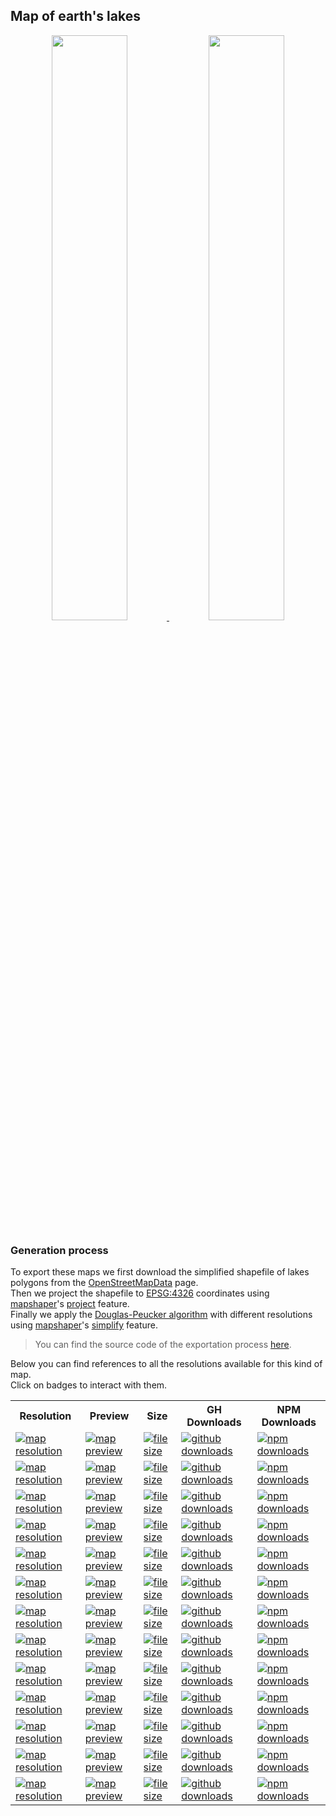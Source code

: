 ## Map of earth's lakes
<p align="center">
  <a alt="see earth-lakes on mapshaper" href="http://mapshaper.org/?files=https://cdn.rawgit.com/simonepri/geo-maps/next/previews/earth-lakes.geo.json">
    <img src="https://raw.githubusercontent.com/simonepri/geo-maps/next/media/geo-maps-earth-lakes-shape.png" width ="49%"/>
  </a>
  <a alt="see earth-lakes on geojson.io" href="http://geojson.io/#data=data:text/x-url,https://cdn.rawgit.com/simonepri/geo-maps/next/previews/earth-lakes.geo.json">
    <img src="https://raw.githubusercontent.com/simonepri/geo-maps/next/media/geo-maps-earth-lakes-hover.png" width ="49%"/>
  </a>
</p>

### Generation process
To export these maps we first download the simplified shapefile of lakes polygons from the [OpenStreetMapData](http://openstreetmapdata.com/data/water-reduced-polygons) page.  
Then we project the shapefile to [EPSG:4326](http://spatialreference.org/ref/epsg/wgs-84/) coordinates using [mapshaper](https://github.com/mbloch/mapshaper)'s [project](https://github.com/mbloch/mapshaper/wiki/Command-Reference#-proj) feature.  
Finally we apply the [Douglas-Peucker algorithm](https://en.wikipedia.org/wiki/Ramer%E2%80%93Douglas%E2%80%93Peucker_algorithm#Algorithm) with different resolutions using [mapshaper](https://github.com/mbloch/mapshaper)'s [simplify](https://github.com/mbloch/mapshaper/wiki/Command-Reference#-simplify) feature.

> You can find the source code of the exportation process [here](gulp/maps/earth-lakes.js).

Below you can find references to all the resolutions available for this kind of map.  
Click on badges to interact with them.

<table>
  <tr>
    <th>Resolution</th>
    <th>Preview</th>
    <th>Size</th>
    <th>GH Downloads</th>
    <th>NPM Downloads</th>
  </tr>

  <tr>
    <td>
      <a href="#earth-lakes">
        <img src="https://img.shields.io/badge/resolution-1m-f1c40f.svg" alt="map resolution"/>
      </a>
    </td>
    <td>
      <a href="http://mapshaper.org/?files=https://unpkg.com/@geo-maps/earth-lakes-1m/map.geo.json">
        <img src="https://img.shields.io/badge/preview-mapshaper-1abc9c.svg" alt="map preview"/>
      </a>
    </td>
    <td>
      <a href="#earth-lakes">
        <img src="http://img.badgesize.io/https://unpkg.com/@geo-maps/earth-lakes-1m/map.geo.json" alt="file size"/>
      </a>
    </td>
    <td>
      <a href="https://github.com/simonepri/geo-maps/releases/download/v0.5.0/earth-lakes-1m.geo.json">
        <img src="https://img.shields.io/github/downloads/simonepri/geo-maps/latest/earth-lakes-1m.geo.json.svg" alt="github downloads"/>
      </a>
    </td>
    <td>
      <a href="https://www.npmjs.com/package/@geo-maps/earth-lakes-1m">
        <img src="https://img.shields.io/npm/dm/@geo-maps/earth-lakes-1m.svg" alt="npm downloads"/>
      </a>
    </td>
  </tr>

  <tr>
    <td>
      <a href="#earth-lakes">
        <img src="https://img.shields.io/badge/resolution-2m5-f1c40f.svg" alt="map resolution"/>
      </a>
    </td>
    <td>
      <a href="http://mapshaper.org/?files=https://unpkg.com/@geo-maps/earth-lakes-2m5/map.geo.json">
        <img src="https://img.shields.io/badge/preview-mapshaper-1abc9c.svg" alt="map preview"/>
      </a>
    </td>
    <td>
      <a href="#earth-lakes">
        <img src="http://img.badgesize.io/https://unpkg.com/@geo-maps/earth-lakes-2m5/map.geo.json" alt="file size"/>
      </a>
    </td>
    <td>
      <a href="https://github.com/simonepri/geo-maps/releases/download/v0.5.0/earth-lakes-2m5.geo.json">
        <img src="https://img.shields.io/github/downloads/simonepri/geo-maps/latest/earth-lakes-2m5.geo.json.svg" alt="github downloads"/>
      </a>
    </td>
    <td>
      <a href="https://www.npmjs.com/package/@geo-maps/earth-lakes-2m5">
        <img src="https://img.shields.io/npm/dm/@geo-maps/earth-lakes-2m5.svg" alt="npm downloads"/>
      </a>
    </td>
  </tr>

  <tr>
    <td>
      <a href="#earth-lakes">
        <img src="https://img.shields.io/badge/resolution-5m-f1c40f.svg" alt="map resolution"/>
      </a>
    </td>
    <td>
      <a href="http://mapshaper.org/?files=https://unpkg.com/@geo-maps/earth-lakes-5m/map.geo.json">
        <img src="https://img.shields.io/badge/preview-mapshaper-1abc9c.svg" alt="map preview"/>
      </a>
    </td>
    <td>
      <a href="#earth-lakes">
        <img src="http://img.badgesize.io/https://unpkg.com/@geo-maps/earth-lakes-5m/map.geo.json" alt="file size"/>
      </a>
    </td>
    <td>
      <a href="https://github.com/simonepri/geo-maps/releases/download/v0.5.0/earth-lakes-5m.geo.json">
        <img src="https://img.shields.io/github/downloads/simonepri/geo-maps/latest/earth-lakes-5m.geo.json.svg" alt="github downloads"/>
      </a>
    </td>
    <td>
      <a href="https://www.npmjs.com/package/@geo-maps/earth-lakes-5m">
        <img src="https://img.shields.io/npm/dm/@geo-maps/earth-lakes-5m.svg" alt="npm downloads"/>
      </a>
    </td>
  </tr>

  <tr>
    <td>
      <a href="#earth-lakes">
        <img src="https://img.shields.io/badge/resolution-10m-f1c40f.svg" alt="map resolution"/>
      </a>
    </td>
    <td>
      <a href="http://mapshaper.org/?files=https://unpkg.com/@geo-maps/earth-lakes-10m/map.geo.json">
        <img src="https://img.shields.io/badge/preview-mapshaper-1abc9c.svg" alt="map preview"/>
      </a>
    </td>
    <td>
      <a href="#earth-lakes">
        <img src="http://img.badgesize.io/https://unpkg.com/@geo-maps/earth-lakes-10m/map.geo.json" alt="file size"/>
      </a>
    </td>
    <td>
      <a href="https://github.com/simonepri/geo-maps/releases/download/v0.5.0/earth-lakes-10m.geo.json">
        <img src="https://img.shields.io/github/downloads/simonepri/geo-maps/latest/earth-lakes-10m.geo.json.svg" alt="github downloads"/>
      </a>
    </td>
    <td>
      <a href="https://www.npmjs.com/package/@geo-maps/earth-lakes-10m">
        <img src="https://img.shields.io/npm/dm/@geo-maps/earth-lakes-10m.svg" alt="npm downloads"/>
      </a>
    </td>
  </tr>

  <tr>
    <td>
      <a href="#earth-lakes">
        <img src="https://img.shields.io/badge/resolution-25m-f1c40f.svg" alt="map resolution"/>
      </a>
    </td>
    <td>
      <a href="http://mapshaper.org/?files=https://unpkg.com/@geo-maps/earth-lakes-25m/map.geo.json">
        <img src="https://img.shields.io/badge/preview-mapshaper-1abc9c.svg" alt="map preview"/>
      </a>
    </td>
    <td>
      <a href="#earth-lakes">
        <img src="http://img.badgesize.io/https://unpkg.com/@geo-maps/earth-lakes-25m/map.geo.json" alt="file size"/>
      </a>
    </td>
    <td>
      <a href="https://github.com/simonepri/geo-maps/releases/download/v0.5.0/earth-lakes-25m.geo.json">
        <img src="https://img.shields.io/github/downloads/simonepri/geo-maps/latest/earth-lakes-25m.geo.json.svg" alt="github downloads"/>
      </a>
    </td>
    <td>
      <a href="https://www.npmjs.com/package/@geo-maps/earth-lakes-25m">
        <img src="https://img.shields.io/npm/dm/@geo-maps/earth-lakes-25m.svg" alt="npm downloads"/>
      </a>
    </td>
  </tr>

  <tr>
    <td>
      <a href="#earth-lakes">
        <img src="https://img.shields.io/badge/resolution-50m-f1c40f.svg" alt="map resolution"/>
      </a>
    </td>
    <td>
      <a href="http://mapshaper.org/?files=https://unpkg.com/@geo-maps/earth-lakes-50m/map.geo.json">
        <img src="https://img.shields.io/badge/preview-mapshaper-1abc9c.svg" alt="map preview"/>
      </a>
    </td>
    <td>
      <a href="#earth-lakes">
        <img src="http://img.badgesize.io/https://unpkg.com/@geo-maps/earth-lakes-50m/map.geo.json" alt="file size"/>
      </a>
    </td>
    <td>
      <a href="https://github.com/simonepri/geo-maps/releases/download/v0.5.0/earth-lakes-50m.geo.json">
        <img src="https://img.shields.io/github/downloads/simonepri/geo-maps/latest/earth-lakes-50m.geo.json.svg" alt="github downloads"/>
      </a>
    </td>
    <td>
      <a href="https://www.npmjs.com/package/@geo-maps/earth-lakes-50m">
        <img src="https://img.shields.io/npm/dm/@geo-maps/earth-lakes-50m.svg" alt="npm downloads"/>
      </a>
    </td>
  </tr>

  <tr>
    <td>
      <a href="#earth-lakes">
        <img src="https://img.shields.io/badge/resolution-100m-f1c40f.svg" alt="map resolution"/>
      </a>
    </td>
    <td>
      <a href="http://mapshaper.org/?files=https://unpkg.com/@geo-maps/earth-lakes-100m/map.geo.json">
        <img src="https://img.shields.io/badge/preview-mapshaper-1abc9c.svg" alt="map preview"/>
      </a>
    </td>
    <td>
      <a href="#earth-lakes">
        <img src="http://img.badgesize.io/https://unpkg.com/@geo-maps/earth-lakes-100m/map.geo.json" alt="file size"/>
      </a>
    </td>
    <td>
      <a href="https://github.com/simonepri/geo-maps/releases/download/v0.5.0/earth-lakes-100m.geo.json">
        <img src="https://img.shields.io/github/downloads/simonepri/geo-maps/latest/earth-lakes-100m.geo.json.svg" alt="github downloads"/>
      </a>
    </td>
    <td>
      <a href="https://www.npmjs.com/package/@geo-maps/earth-lakes-100m">
        <img src="https://img.shields.io/npm/dm/@geo-maps/earth-lakes-100m.svg" alt="npm downloads"/>
      </a>
    </td>
  </tr>

  <tr>
    <td>
      <a href="#earth-lakes">
        <img src="https://img.shields.io/badge/resolution-250m-f1c40f.svg" alt="map resolution"/>
      </a>
    </td>
    <td>
      <a href="http://mapshaper.org/?files=https://unpkg.com/@geo-maps/earth-lakes-250m/map.geo.json">
        <img src="https://img.shields.io/badge/preview-mapshaper-1abc9c.svg" alt="map preview"/>
      </a>
    </td>
    <td>
      <a href="#earth-lakes">
        <img src="http://img.badgesize.io/https://unpkg.com/@geo-maps/earth-lakes-250m/map.geo.json" alt="file size"/>
      </a>
    </td>
    <td>
      <a href="https://github.com/simonepri/geo-maps/releases/download/v0.5.0/earth-lakes-250m.geo.json">
        <img src="https://img.shields.io/github/downloads/simonepri/geo-maps/latest/earth-lakes-250m.geo.json.svg" alt="github downloads"/>
      </a>
    </td>
    <td>
      <a href="https://www.npmjs.com/package/@geo-maps/earth-lakes-250m">
        <img src="https://img.shields.io/npm/dm/@geo-maps/earth-lakes-250m.svg" alt="npm downloads"/>
      </a>
    </td>
  </tr>

  <tr>
    <td>
      <a href="#earth-lakes">
        <img src="https://img.shields.io/badge/resolution-500m-f1c40f.svg" alt="map resolution"/>
      </a>
    </td>
    <td>
      <a href="http://mapshaper.org/?files=https://unpkg.com/@geo-maps/earth-lakes-500m/map.geo.json">
        <img src="https://img.shields.io/badge/preview-mapshaper-1abc9c.svg" alt="map preview"/>
      </a>
    </td>
    <td>
      <a href="#earth-lakes">
        <img src="http://img.badgesize.io/https://unpkg.com/@geo-maps/earth-lakes-500m/map.geo.json" alt="file size"/>
      </a>
    </td>
    <td>
      <a href="https://github.com/simonepri/geo-maps/releases/download/v0.5.0/earth-lakes-500m.geo.json">
        <img src="https://img.shields.io/github/downloads/simonepri/geo-maps/latest/earth-lakes-500m.geo.json.svg" alt="github downloads"/>
      </a>
    </td>
    <td>
      <a href="https://www.npmjs.com/package/@geo-maps/earth-lakes-500m">
        <img src="https://img.shields.io/npm/dm/@geo-maps/earth-lakes-500m.svg" alt="npm downloads"/>
      </a>
    </td>
  </tr>

  <tr>
    <td>
      <a href="#earth-lakes">
        <img src="https://img.shields.io/badge/resolution-1km-f1c40f.svg" alt="map resolution"/>
      </a>
    </td>
    <td>
      <a href="http://mapshaper.org/?files=https://unpkg.com/@geo-maps/earth-lakes-1km/map.geo.json">
        <img src="https://img.shields.io/badge/preview-mapshaper-1abc9c.svg" alt="map preview"/>
      </a>
    </td>
    <td>
      <a href="#earth-lakes">
        <img src="http://img.badgesize.io/https://unpkg.com/@geo-maps/earth-lakes-1km/map.geo.json" alt="file size"/>
      </a>
    </td>
    <td>
      <a href="https://github.com/simonepri/geo-maps/releases/download/v0.5.0/earth-lakes-1km.geo.json">
        <img src="https://img.shields.io/github/downloads/simonepri/geo-maps/latest/earth-lakes-1km.geo.json.svg" alt="github downloads"/>
      </a>
    </td>
    <td>
      <a href="https://www.npmjs.com/package/@geo-maps/earth-lakes-1km">
        <img src="https://img.shields.io/npm/dm/@geo-maps/earth-lakes-1km.svg" alt="npm downloads"/>
      </a>
    </td>
  </tr>

  <tr>
    <td>
      <a href="#earth-lakes">
        <img src="https://img.shields.io/badge/resolution-2km5-f1c40f.svg" alt="map resolution"/>
      </a>
    </td>
    <td>
      <a href="http://mapshaper.org/?files=https://unpkg.com/@geo-maps/earth-lakes-2km5/map.geo.json">
        <img src="https://img.shields.io/badge/preview-mapshaper-1abc9c.svg" alt="map preview"/>
      </a>
    </td>
    <td>
      <a href="#earth-lakes">
        <img src="http://img.badgesize.io/https://unpkg.com/@geo-maps/earth-lakes-2km5/map.geo.json" alt="file size"/>
      </a>
    </td>
    <td>
      <a href="https://github.com/simonepri/geo-maps/releases/download/v0.5.0/earth-lakes-2km5.geo.json">
        <img src="https://img.shields.io/github/downloads/simonepri/geo-maps/latest/earth-lakes-2km5.geo.json.svg" alt="github downloads"/>
      </a>
    </td>
    <td>
      <a href="https://www.npmjs.com/package/@geo-maps/earth-lakes-2km5">
        <img src="https://img.shields.io/npm/dm/@geo-maps/earth-lakes-2km5.svg" alt="npm downloads"/>
      </a>
    </td>
  </tr>

  <tr>
    <td>
      <a href="#earth-lakes">
        <img src="https://img.shields.io/badge/resolution-5km-f1c40f.svg" alt="map resolution"/>
      </a>
    </td>
    <td>
      <a href="http://mapshaper.org/?files=https://unpkg.com/@geo-maps/earth-lakes-5km/map.geo.json">
        <img src="https://img.shields.io/badge/preview-mapshaper-1abc9c.svg" alt="map preview"/>
      </a>
    </td>
    <td>
      <a href="#earth-lakes">
        <img src="http://img.badgesize.io/https://unpkg.com/@geo-maps/earth-lakes-5km/map.geo.json" alt="file size"/>
      </a>
    </td>
    <td>
      <a href="https://github.com/simonepri/geo-maps/releases/download/v0.5.0/earth-lakes-5km.geo.json">
        <img src="https://img.shields.io/github/downloads/simonepri/geo-maps/latest/earth-lakes-5km.geo.json.svg" alt="github downloads"/>
      </a>
    </td>
    <td>
      <a href="https://www.npmjs.com/package/@geo-maps/earth-lakes-5km">
        <img src="https://img.shields.io/npm/dm/@geo-maps/earth-lakes-5km.svg" alt="npm downloads"/>
      </a>
    </td>
  </tr>

  <tr>
    <td>
      <a href="#earth-lakes">
        <img src="https://img.shields.io/badge/resolution-10km-f1c40f.svg" alt="map resolution"/>
      </a>
    </td>
    <td>
      <a href="http://mapshaper.org/?files=https://unpkg.com/@geo-maps/earth-lakes-10km/map.geo.json">
        <img src="https://img.shields.io/badge/preview-mapshaper-1abc9c.svg" alt="map preview"/>
      </a>
    </td>
    <td>
      <a href="#earth-lakes">
        <img src="http://img.badgesize.io/https://unpkg.com/@geo-maps/earth-lakes-10km/map.geo.json" alt="file size"/>
      </a>
    </td>
    <td>
      <a href="https://github.com/simonepri/geo-maps/releases/download/v0.5.0/earth-lakes-10km.geo.json">
        <img src="https://img.shields.io/github/downloads/simonepri/geo-maps/latest/earth-lakes-10km.geo.json.svg" alt="github downloads"/>
      </a>
    </td>
    <td>
      <a href="https://www.npmjs.com/package/@geo-maps/earth-lakes-10km">
        <img src="https://img.shields.io/npm/dm/@geo-maps/earth-lakes-10km.svg" alt="npm downloads"/>
      </a>
    </td>
  </tr>
</table>
